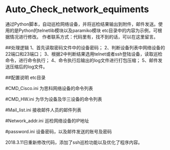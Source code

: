 # Auto_Check_network_equiments
通过Python脚本，自动巡检网络设备，并将巡检结果输出到附件，邮件发送。使用的是Python的telnetlib模块以及paramiko模块
etc目录中的内容为示例，可根据情况进行修改。
作者联系方式：代码里有，找不到的话，可以在这里留言。

##处理逻辑
1、首先读取密码文件中的设备密码；
2、判断设备列表中网络设备的22端口和23端口；
3、根据2中判断结果选用telnet或者ssh登陆设备，读取巡检命令，进行命令执行；
4、命令执行后输出的log文件进行打包压缩；
5、邮件发送压缩后的log文件。

##配置说明
etc目录

#CMD_Cisco.ini
为思科网络设备的命令列表

#CMD_HW.ini
为华为设备及华三设备的命令列表

#Mail_list.ini
接收邮件人员的邮件列表

#Network_addr.ini
巡检网络设备的IP地址

#password.ini
设备密码，以及邮件发送的账号及密码

2018.3.11日重新修改代码，添加了ssh巡检功能以及优化了程序内容。
